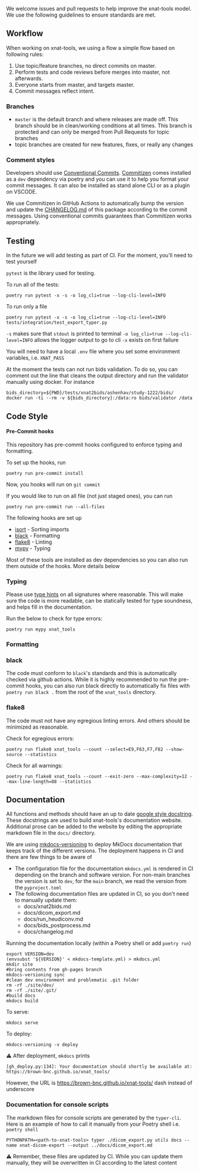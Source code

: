 We welcome issues and pull requests to help improve the xnat-tools model.  We use the following guidelines to ensure standards are met.

## Workflow

When working on xnat-tools, we using a flow a simple flow based on following rules:

1. Use topic/feature branches, no direct commits on master.
2. Perform tests and code reviews before merges into master, not afterwards.
3. Everyone starts from master, and targets master.
4. Commit messages reflect intent.

### Branches

* `master` is the default branch and where releases are made off. This branch should be in clean/working conditions at all times. This branch is protected and can only be merged from Pull Requests for topic branches
* topic branches are created for new features, fixes, or really any changes

### Comment styles

Developers should use [Conventional Commits](https://www.conventionalcommits.org/en/v1.0.0/). [Commitizen](https://commitizen-tools.github.io/commitizen/) comes installed as a `dev` dependency via poetry and you can use it to help you format your commit messages. It can also be installed as stand alone CLI or as a plugin on VSCODE.

We use Commitizen in GitHub Actions to automatically bump the version and update the [CHANGELOG.md](changelog.md) of this package according to the commit messages. Using conventional commits guarantees than Commitizen works appropriately.  

## Testing

In the future we will add testing as part of CI. For the moment, you'll need to test yourself

`pytest` is the library used for testing.

To run all of the tests:
```
poetry run pytest -x -s -o log_cli=true --log-cli-level=INFO
```

To run only a file


```
poetry run pytest -x -s -o log_cli=true --log-cli-level=INFO tests/integration/test_export_typer.py
```

`-s` makes sure that `stdout` is printed to terminal
`-o log_cli=true --log-cli-level=INFO` allows the logger output to go to cli
`-x` exists on first failure

You will need to have a local `.env` file where you set some environment variables, i.e. `XNAT_PASS`

At the moment the tests can not run bids validation. To do so, you can comment out the line that cleans the output directory and run the validator manually using docker. For instance

```
bids_directory=${PWD}/tests/xnat2bids/ashenhav/study-1222/bids/
docker run -ti --rm -v ${bids_directory}:/data:ro bids/validator /data
```


## Code Style

#### Pre-Commit hooks

This repository has pre-commit hooks configured to enforce typing and formatting.

To set up the hooks, run 

```
poetry run pre-commit install
```

Now, you hooks will run on `git commit`

If you would like to run on all file (not just staged ones), you can run

```
poetry run pre-commit run --all-files
```

The following hooks are set up 
- [isort](https://github.com/timothycrosley/isort) - Sorting imports
- [black](https://github.com/ambv/black) - Formatting
- [flake8](https://gitlab.com/pycqa/flake8) - Linting
- [mypy](https://github.com/pre-commit/mirrors-mypy) - Typing

Most of these tools are installed as dev dependencies so you can also run them outside of the hooks. More details below

### Typing

Please use [type hints](https://mypy.readthedocs.io/en/stable/) on all signatures where reasonable.  This will make sure the code is more readable, can be statically tested for type soundness, and helps fill in the documentation.

Run the below to check for type errors:
```
poetry run mypy xnat_tools
```

### Formatting

### black

The code must conform to `black`'s standards and this is automatically checked via github actions.  While it is highly recommended to run the pre-commit hooks, you can also run black directly  to automatically fix files with `poetry run black .` from the root of the `xnat_tools` directory.

### flake8
The code must not have any egregious linting errors. And others should be minimized as reasonable.

Check for egregious errors:
```
poetry run flake8 xnat_tools --count --select=E9,F63,F7,F82 --show-source --statistics
```

Check for all warnings:
```
poetry run flake8 xnat_tools --count --exit-zero --max-complexity=12 --max-line-length=88 --statistics
```


## Documentation

All functions and methods should have an up to date [google style docstring](https://sphinxcontrib-napoleon.readthedocs.io/en/latest/example_google.html).  These docstrings are used to build xnat-tools's documentation website.  Additional prose can be added to the website by editing the appropriate markdown file in the `docs/` directory.

We are using [mkdocs-versioning](https://github.com/zayd62/mkdocs-versioning) to deploy MkDocs documentation that keeps track of the different versions. The deployment happens in CI and there are few things to be aware of

* The configuration file for the documentation `mkdocs.yml` is rendered in CI depending on the branch and software version. For non-main branches the version is set to `dev`, for the `main` branch, we read the version from the `pyproject.toml`
* The following documentation files are updated in CI, so you don't need to manually update them:
    - docs/xnat2bids.md
    - docs/dicom_export.md
    - docs/run_heudiconv.md
    - docs/bids_postprocess.md
    - docs/changelog.md

Running the documentation locally (within a Poetry shell or add `poetry run`)

```
export VERSION=dev
(envsubst '${VERSION}' < mkdocs-template.yml) > mkdocs.yml
mkdir site
#bring contents from gh-pages branch
mkdocs-versioning sync 
#clean dev environment and problematic .git folder
rm -rf ./site/dev/
rm -rf ./site/.git/
#build docs
mkdocs build
```

To serve:
```
mkdocs serve
```

To deploy:
```
mkdocs-versioning -v deploy
```

⚠ After deployment, `mkdocs` prints

```
[gh_deploy.py:134]: Your documentation should shortly be available at: https://brown-bnc.github.io/xnat_tools/ 
```

However, the URL is https://brown-bnc.github.io/xnat-tools/ dash instead of underscore

### Documentation for console scripts

The markdown files for console scripts are generated by the `typer-cli`. Here is an example of how to call it manually from your Poetry shell i.e. `poetry shell`

```
PYTHONPATH=<path-to-xnat-tools> typer ./dicom_export.py utils docs --name xnat-dicom-export --output ../docs/dicom_export.md
```

⚠ Remember, these files are updated by CI. While you can update them manually, they will be overwritten in CI according to the latest content